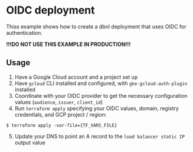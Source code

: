 # OIDC deployment

Thiss example shows how to create a dbnl deployment that uses OIDC for authentication.

**!!!DO NOT USE THIS EXAMPLE IN PRODUCTION!!!**

## Usage

  1. Have a Google Cloud account and a project set up
  2. Have `gcloud` CLI installed and configured, with `gke-gcloud-auth-plugin` installed
  3. Coordinate with your OIDC provider to get the necessary configuration values (`audience`, `issuer`, `client_id`)
  4. Run `terraform apply` specifying your OIDC values, domain, registry credentials, and GCP project / region:

```
$ terraform apply -var-file={TF_VARS_FILE}
```

  5. Update your DNS to point an A record to the `load balancer static IP` output value

